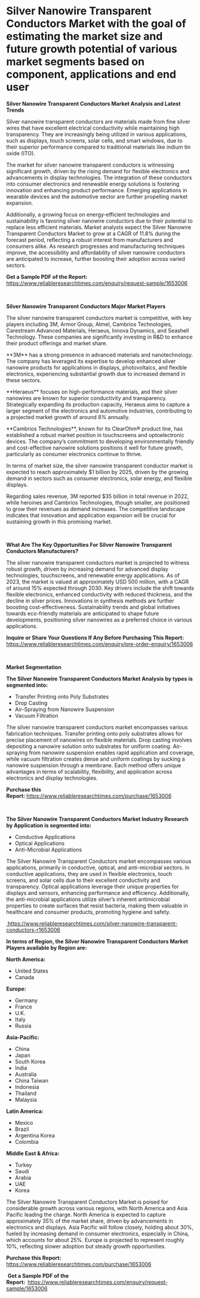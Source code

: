 <p><h1>Silver Nanowire Transparent Conductors Market with the goal of estimating the market size and future growth potential of various market segments based on component, applications and end user</h1></p><p><strong>Silver Nanowire Transparent Conductors Market Analysis and Latest Trends</strong></p>
<p><p>Silver nanowire transparent conductors are materials made from fine silver wires that have excellent electrical conductivity while maintaining high transparency. They are increasingly being utilized in various applications, such as displays, touch screens, solar cells, and smart windows, due to their superior performance compared to traditional materials like indium tin oxide (ITO).</p><p>The market for silver nanowire transparent conductors is witnessing significant growth, driven by the rising demand for flexible electronics and advancements in display technologies. The integration of these conductors into consumer electronics and renewable energy solutions is fostering innovation and enhancing product performance. Emerging applications in wearable devices and the automotive sector are further propelling market expansion.</p><p>Additionally, a growing focus on energy-efficient technologies and sustainability is favoring silver nanowire conductors due to their potential to replace less efficient materials. Market analysts expect the Silver Nanowire Transparent Conductors Market to grow at a CAGR of 11.8% during the forecast period, reflecting a robust interest from manufacturers and consumers alike. As research progresses and manufacturing techniques improve, the accessibility and affordability of silver nanowire conductors are anticipated to increase, further boosting their adoption across varied sectors.</p></p>
<p><strong>Get a Sample PDF of the Report:&nbsp;</strong> <a href="https://www.reliableresearchtimes.com/enquiry/request-sample/1653006?utm_campaign=3381&utm_medium=2&utm_source=Github&utm_content=ia&utm_term=18042025&utm_id=silver-nanowire-transparent-conductors">https://www.reliableresearchtimes.com/enquiry/request-sample/1653006</a></p>
<p>&nbsp;</p>
<p><strong>Silver Nanowire Transparent Conductors Major Market Players</strong></p>
<p><p>The silver nanowire transparent conductors market is competitive, with key players including 3M, Armor Group, Atmel, Cambrios Technologies, Carestream Advanced Materials, Heraeus, Innova Dynamics, and Seashell Technology. These companies are significantly investing in R&D to enhance their product offerings and market share.</p><p>**3M** has a strong presence in advanced materials and nanotechnology. The company has leveraged its expertise to develop enhanced silver nanowire products for applications in displays, photovoltaics, and flexible electronics, experiencing substantial growth due to increased demand in these sectors.</p><p>**Heraeus** focuses on high-performance materials, and their silver nanowires are known for superior conductivity and transparency. Strategically expanding its production capacity, Heraeus aims to capture a larger segment of the electronics and automotive industries, contributing to a projected market growth of around 8% annually.</p><p>**Cambrios Technologies**, known for its ClearOhm® product line, has established a robust market position in touchscreens and optoelectronic devices. The company’s commitment to developing environmentally friendly and cost-effective nanowire solutions positions it well for future growth, particularly as consumer electronics continue to thrive.</p><p>In terms of market size, the silver nanowire transparent conductor market is expected to reach approximately $1 billion by 2025, driven by the growing demand in sectors such as consumer electronics, solar energy, and flexible displays.</p><p>Regarding sales revenue, 3M reported $35 billion in total revenue in 2022, while heroines and Cambrios Technologies, though smaller, are positioned to grow their revenues as demand increases. The competitive landscape indicates that innovation and application expansion will be crucial for sustaining growth in this promising market.</p></p>
<p>&nbsp;</p>
<p><strong>What Are The Key Opportunities For Silver Nanowire Transparent Conductors Manufacturers?</strong></p>
<p><p>The silver nanowire transparent conductors market is projected to witness robust growth, driven by increasing demand for advanced display technologies, touchscreens, and renewable energy applications. As of 2023, the market is valued at approximately USD 500 million, with a CAGR of around 15% expected through 2030. Key drivers include the shift towards flexible electronics, enhanced conductivity with reduced thickness, and the decline in silver prices. Innovations in synthesis methods are further boosting cost-effectiveness. Sustainability trends and global initiatives towards eco-friendly materials are anticipated to shape future developments, positioning silver nanowires as a preferred choice in various applications.</p></p>
<p><strong>Inquire or Share Your Questions If Any Before Purchasing This Report:</strong> <a href="https://www.reliableresearchtimes.com/enquiry/pre-order-enquiry/1653006?utm_campaign=3381&utm_medium=2&utm_source=Github&utm_content=ia&utm_term=18042025&utm_id=silver-nanowire-transparent-conductors">https://www.reliableresearchtimes.com/enquiry/pre-order-enquiry/1653006</a></p>
<p>&nbsp;</p>
<p><strong>Market Segmentation</strong></p>
<p><strong>The Silver Nanowire Transparent Conductors Market Analysis by types is segmented into:</strong></p>
<p><ul><li>Transfer Printing onto Poly Substrates</li><li>Drop Casting</li><li>Air-Spraying from Nanowire Suspension</li><li>Vacuum Filtration</li></ul></p>
<p><p>The silver nanowire transparent conductors market encompasses various fabrication techniques. Transfer printing onto poly substrates allows for precise placement of nanowires on flexible materials. Drop casting involves depositing a nanowire solution onto substrates for uniform coating. Air-spraying from nanowire suspension enables rapid application and coverage, while vacuum filtration creates dense and uniform coatings by sucking a nanowire suspension through a membrane. Each method offers unique advantages in terms of scalability, flexibility, and application across electronics and display technologies.</p></p>
<p><strong>Purchase this Report:&nbsp;</strong><a href="https://www.reliableresearchtimes.com/purchase/1653006?utm_campaign=3381&utm_medium=2&utm_source=Github&utm_content=ia&utm_term=18042025&utm_id=silver-nanowire-transparent-conductors">https://www.reliableresearchtimes.com/purchase/1653006</a></p>
<p>&nbsp;</p>
<p><strong>The Silver Nanowire Transparent Conductors Market Industry Research by Application is segmented into:</strong></p>
<p><ul><li>Conductive Applications</li><li>Optical Applications</li><li>Anti-Microbial Applications</li></ul></p>
<p><p>The Silver Nanowire Transparent Conductors market encompasses various applications, primarily in conductive, optical, and anti-microbial sectors. In conductive applications, they are used in flexible electronics, touch screens, and solar cells due to their excellent conductivity and transparency. Optical applications leverage their unique properties for displays and sensors, enhancing performance and efficiency. Additionally, the anti-microbial applications utilize silver’s inherent antimicrobial properties to create surfaces that resist bacteria, making them valuable in healthcare and consumer products, promoting hygiene and safety.</p></p>
<p><a href="https://www.reliableresearchtimes.com/silver-nanowire-transparent-conductors-r1653006?utm_campaign=3381&utm_medium=2&utm_source=Github&utm_content=ia&utm_term=18042025&utm_id=silver-nanowire-transparent-conductors">&nbsp;https://www.reliableresearchtimes.com/silver-nanowire-transparent-conductors-r1653006</a></p>
<p><strong>In terms of Region, the Silver Nanowire Transparent Conductors Market Players available by Region are:</strong></p>
<p>
    <p> <strong> North America: </strong>
        <ul>
            <li>United States</li>
            <li>Canada</li>
        </ul>
        </p> 
    <p> <strong> Europe: </strong>
        <ul>
            <li>Germany</li>
            <li>France</li>
            <li>U.K.</li>
            <li>Italy</li>
            <li>Russia</li>
        </ul>
        </p> 
    <p> <strong> Asia-Pacific: </strong>
        <ul>
            <li>China</li>
            <li>Japan</li>
            <li>South Korea</li>
            <li>India</li>
            <li>Australia</li>
            <li>China Taiwan</li>
            <li>Indonesia</li>
            <li>Thailand</li>
            <li>Malaysia</li>
        </ul>
        </p> 
    <p> <strong> Latin America: </strong>
        <ul>
            <li>Mexico</li>
            <li>Brazil</li>
            <li>Argentina Korea</li>
            <li>Colombia</li>
        </ul>
        </p> 
    <p> <strong> Middle East & Africa: </strong>
        <ul>
            <li>Turkey</li>
            <li>Saudi</li>
            <li>Arabia</li>
            <li>UAE</li>
            <li>Korea</li>
        </ul>
    </p>
    </p>
<p><p>The Silver Nanowire Transparent Conductors Market is poised for considerable growth across various regions, with North America and Asia Pacific leading the charge. North America is expected to capture approximately 35% of the market share, driven by advancements in electronics and displays. Asia Pacific will follow closely, holding about 30%, fueled by increasing demand in consumer electronics, especially in China, which accounts for about 25%. Europe is projected to represent roughly 10%, reflecting slower adoption but steady growth opportunities.</p></p>
<p><strong>Purchase this Report: </strong><a href="https://www.reliableresearchtimes.com/purchase/1653006?utm_campaign=3381&utm_medium=2&utm_source=Github&utm_content=ia&utm_term=18042025&utm_id=silver-nanowire-transparent-conductors">https://www.reliableresearchtimes.com/purchase/1653006</a></p>
<p>&nbsp;<strong>Get a Sample PDF of the Report:&nbsp;&nbsp;</strong><a href="https://www.reliableresearchtimes.com/enquiry/request-sample/1653006?utm_campaign=3381&utm_medium=2&utm_source=Github&utm_content=ia&utm_term=18042025&utm_id=silver-nanowire-transparent-conductors">https://www.reliableresearchtimes.com/enquiry/request-sample/1653006</a></p>
<p><strong></strong></p>
<p><p></p><p></p><p></p></p>